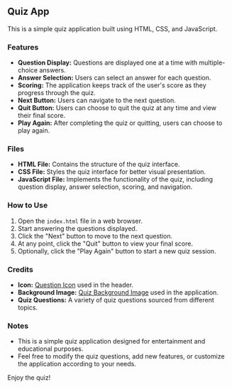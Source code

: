 ## Quiz App

This is a simple quiz application built using HTML, CSS, and JavaScript.

### Features

- **Question Display:** Questions are displayed one at a time with multiple-choice answers.
- **Answer Selection:** Users can select an answer for each question.
- **Scoring:** The application keeps track of the user's score as they progress through the quiz.
- **Next Button:** Users can navigate to the next question.
- **Quit Button:** Users can choose to quit the quiz at any time and view their final score.
- **Play Again:** After completing the quiz or quitting, users can choose to play again.

### Files

- **HTML File:** Contains the structure of the quiz interface.
- **CSS File:** Styles the quiz interface for better visual presentation.
- **JavaScript File:** Implements the functionality of the quiz, including question display, answer selection, scoring, and navigation.

### How to Use

1. Open the `index.html` file in a web browser.
2. Start answering the questions displayed.
3. Click the "Next" button to move to the next question.
4. At any point, click the "Quit" button to view your final score.
5. Optionally, click the "Play Again" button to start a new quiz session.

### Credits

- **Icon:** [Question Icon](./question.png) used in the header.
- **Background Image:** [Quiz Background Image](./quiz.jpeg) used in the application.
- **Quiz Questions:** A variety of quiz questions sourced from different topics.

### Notes

- This is a simple quiz application designed for entertainment and educational purposes.
- Feel free to modify the quiz questions, add new features, or customize the application according to your needs.

Enjoy the quiz!